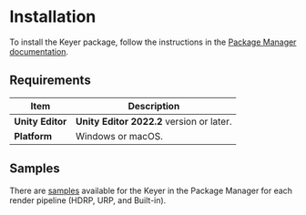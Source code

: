 # Installation

To install the Keyer package, follow the instructions in the [Package Manager documentation](https://docs.unity3d.com/Manual/upm-ui-install.html).

## Requirements

|Item |Description |
|---|---|
| **Unity Editor**   | **Unity Editor 2022.2** version or later. |
| **Platform**       | Windows or macOS. |

## Samples

 There are [samples](package-manager-samples.md) available for the Keyer in the Package Manager for each render pipeline (HDRP, URP, and Built-in).
